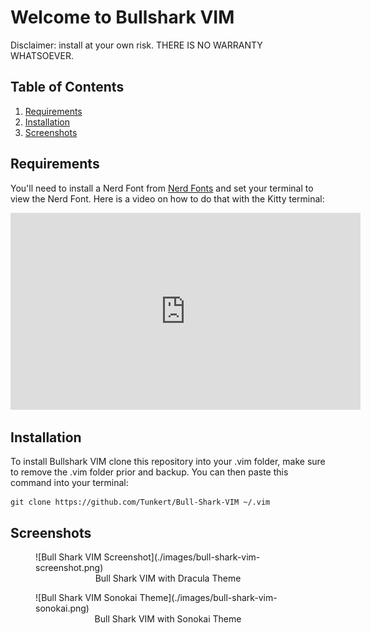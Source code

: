 # Welcome to Bullshark VIM

Disclaimer: install at your own risk. THERE IS NO WARRANTY WHATSOEVER.

## Table of Contents

1. <a href="#requirements">Requirements</a>
2. <a href="#installation">Installation</a>
3. <a href="#screenshots">Screenshots</a>

<h2 id="requirements">Requirements</h2>

You'll need to install a Nerd Font from [Nerd Fonts](https://github.com/ryanoasis/nerd-fonts) and set your terminal to view the Nerd Font. Here is a video on how to do that with the Kitty terminal:

<iframe width="560" height="315" src="https://www.youtube.com/embed/4KdAqsU7E-M" title="YouTube video player" frameborder="0" allow="accelerometer; autoplay; clipboard-write; encrypted-media; gyroscope; picture-in-picture" allowfullscreen></iframe>

<h2 id="installation">Installation</h2>

To install Bullshark VIM clone this repository into your .vim folder, make sure to remove the .vim folder prior and backup. You can then paste this command into your terminal:

```
git clone https://github.com/Tunkert/Bull-Shark-VIM ~/.vim
```

<h2 id="screenshots">Screenshots</h2>

<figure>
![Bull Shark VIM Screenshot](./images/bull-shark-vim-screenshot.png)

<figcaption align="center">Bull Shark VIM with Dracula Theme</figcaption>
</figure>

<figure>
![Bull Shark VIM Sonokai Theme](./images/bull-shark-vim-sonokai.png)
<figcaption align="center">Bull Shark VIM with Sonokai Theme</figcaption>
</figure>
